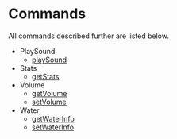# Commands

All commands described further are listed below.

- PlaySound
  - [playSound](playSound.md)
- Stats
  - [getStats](stats.md#getstats)
- Volume
  - [getVolume](volume.md#getvolume)
  - [setVolume](volume.md#setvolume)
- Water
  - [getWaterInfo](water.md#getwaterinfo)
  - [setWaterInfo](water.md#setwaterinfo)
